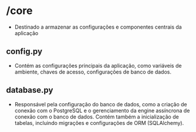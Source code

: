 # /core
- Destinado a armazenar as configurações e componentes centrais da aplicação

## config.py
- Contém as configurações principais da aplicação, como variáveis de ambiente, chaves de acesso, configurações de banco de dados.

## database.py
- Responsável pela configuração do banco de dados, como a criação de conexão com o PostgreSQL e o gerenciamento da engine assíncrona de conexão com o banco de dados. Contém também a inicialização de tabelas, incluindo migrações e configurações de ORM (SQLAlchemy).